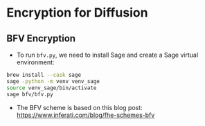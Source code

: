 # Encryption for Diffusion

## BFV Encryption

- To run `bfv.py`, we need to install Sage and create a Sage virtual environment:

```bash
brew install --cask sage
sage -python -m venv venv_sage
source venv_sage/bin/activate
sage bfv/bfv.py
```

- The BFV scheme is based on this blog post: <https://www.inferati.com/blog/fhe-schemes-bfv>
